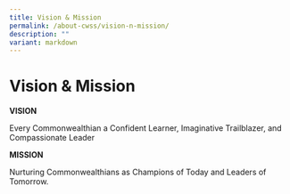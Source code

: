 ```yaml
---
title: Vision & Mission
permalink: /about-cwss/vision-n-mission/
description: ""
variant: markdown
---
```

Vision & Mission
================

**VISION**

Every Commonwealthian a Confident Learner, Imaginative Trailblazer, and Compassionate Leader

  

**MISSION**

Nurturing Commonwealthians as Champions of Today and Leaders of Tomorrow.